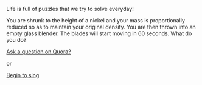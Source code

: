 Life is full of puzzles that we try to solve everyday!

You are shrunk to the height of a nickel 
and your mass is proportionally reduced 
so as to maintain your original density. 
You are then thrown into an empty glass blender. 
The blades will start moving in 60 seconds. 
What do you do?

[Ask a question on Quora?](../ask-on-quora/ask-on-quora.md)

or

[Begin to sing](../sing/sing.md)